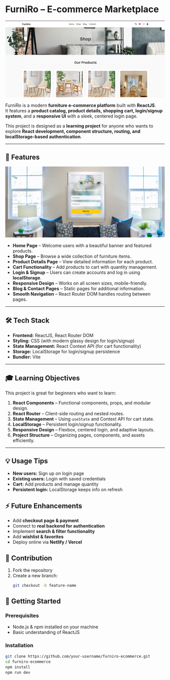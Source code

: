 # FurniRo – E-commerce Marketplace
![Home Page](home.png)
 

FurniRo is a modern **furniture e-commerce platform** built with **ReactJS**.  
It features a **product catalog, product details, shopping cart, login/signup system**, and a **responsive UI** with a sleek, centered login page.

This project is designed as a **learning project** for anyone who wants to explore **React development, component structure, routing, and localStorage-based authentication**.

---

## 🌟 Features
![login page](login.png)

- **Home Page** – Welcome users with a beautiful banner and featured products.  
- **Shop Page** – Browse a wide collection of furniture items.  
- **Product Details Page** – View detailed information for each product.  
- **Cart Functionality** – Add products to cart with quantity management.  
- **Login & Signup** – Users can create accounts and log in using **localStorage**.  
- **Responsive Design** – Works on all screen sizes, mobile-friendly.  
- **Blog & Contact Pages** – Static pages for additional information.  
- **Smooth Navigation** – React Router DOM handles routing between pages.

---

## 🛠️ Tech Stack

- **Frontend:** ReactJS, React Router DOM  
- **Styling:** CSS (with modern glassy design for login/signup)  
- **State Management:** React Context API (for cart functionality)  
- **Storage:** LocalStorage for login/signup persistence  
- **Bundler:** Vite

---

## 🎓 Learning Objectives

This project is great for beginners who want to learn:

1. **React Components** – Functional components, props, and modular design.  
2. **React Router** – Client-side routing and nested routes.  
3. **State Management** – Using `useState` and Context API for cart state.  
4. **LocalStorage** – Persistent login/signup functionality.  
5. **Responsive Design** – Flexbox, centered login, and adaptive layouts.  
6. **Project Structure** – Organizing pages, components, and assets efficiently.

---
## 💡 Usage Tips

- **New users:** Sign up on login page  
- **Existing users:** Login with saved credentials  
- **Cart:** Add products and manage quantity  
- **Persistent login:** LocalStorage keeps info on refresh  

## ⚡ Future Enhancements

- Add **checkout page & payment**  
- Connect to **real backend for authentication**  
- Implement **search & filter functionality**  
- Add **wishlist & favorites**  
- Deploy online via **Netlify / Vercel**  

## 👏 Contribution

1. Fork the repository  
2. Create a new branch:  
   ```bash
   git checkout -b feature-name


## 🚀 Getting Started

### Prerequisites

- Node.js & npm installed on your machine
- Basic understanding of ReactJS

### Installation

```bash
git clone https://github.com/your-username/furniro-ecommerce.git
cd furniro-ecommerce
npm install
npm run dev




